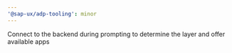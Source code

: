 ```yaml
---
'@sap-ux/adp-tooling': minor
---
```


Connect to the backend during prompting to determine the layer and offer available apps

